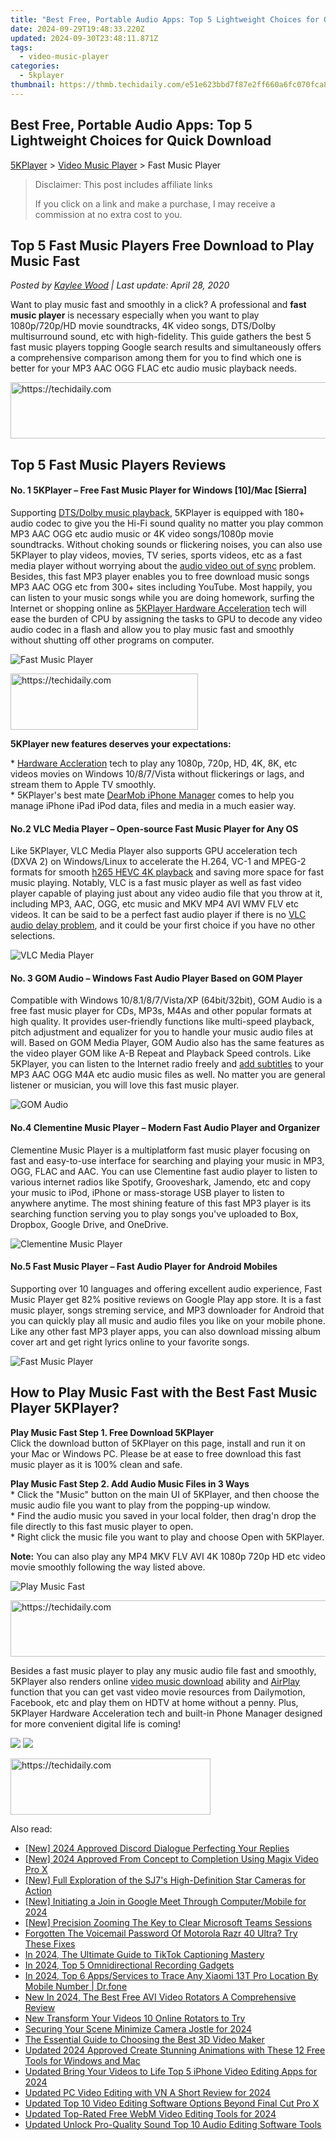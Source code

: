 ```yaml
---
title: "Best Free, Portable Audio Apps: Top 5 Lightweight Choices for Quick Download"
date: 2024-09-29T19:48:33.220Z
updated: 2024-09-30T23:48:11.871Z
tags:
  - video-music-player
categories:
  - 5kplayer
thumbnail: https://thmb.techidaily.com/e51e623bbd7f87e2ff660a6fc070fca8d466d4d3f6c324fafe071963e5716ae7.jpg
---
```


## Best Free, Portable Audio Apps: Top 5 Lightweight Choices for Quick Download

[5KPlayer](https://tools.techidaily.com/5kplayer/products/) \> [Video Music Player](https://tools.techidaily.com/5kplayer/video-music-player/) \> Fast Music Player

>  Disclaimer: This post includes affiliate links
>
>  If you click on a link and make a purchase, I may receive a commission at no extra cost to you.
>

## Top 5 Fast Music Players Free Download to Play Music Fast

 _Posted by [Kaylee Wood](https://www.quora.com/profile/Amanda-Hu-21) | Last update: April 28, 2020_

Want to play music fast and smoothly in a click? A professional and **fast music player** is necessary especially when you want to play 1080p/720p/HD movie soundtracks, 4K video songs, DTS/Dolby multisurround sound, etc with high-fidelity. This guide gathers the best 5 fast music players topping Google search results and simultaneously offers a comprehensive comparison among them for you to find which one is better for your MP3 AAC OGG FLAC etc audio music playback needs.

<!-- affiliate ads begin -->
<a href="https://appsumo.8odi.net/c/5597632/2043661/7443" target="_top" id="2043661">
  <img src="//a.impactradius-go.com/display-ad/7443-2043661" border="0" alt="https://techidaily.com" width="728" height="90"/>
</a>
<img height="0" width="0" src="https://appsumo.8odi.net/i/5597632/2043661/7443" style="position:absolute;visibility:hidden;" border="0" />
<!-- affiliate ads end -->

##  Top 5 Fast Music Players Reviews

#### **No. 1 5KPlayer – Free Fast Music Player for Windows \[10\]/Mac \[Sierra\]**

Supporting [DTS/Dolby music playback](https://tools.techidaily.com/5kplayer/video-music-player/), 5KPlayer is equipped with 180+ audio codec to give you the Hi-Fi sound quality no matter you play common MP3 AAC OGG etc audio music or 4K video songs/1080p movie soundtracks. Without choking sounds or flickering noises, you can also use 5KPlayer to play videos, movies, TV series, sports videos, etc as a fast media player without worrying about the [audio video out of sync](https://tools.techidaily.com/5kplayer/video-music-player/) problem. Besides, this fast MP3 player enables you to free download music songs MP3 AAC OGG etc from 300+ sites including YouTube. Most happily, you can listen to your music songs while you are doing homework, surfing the Internet or shopping online as [5KPlayer Hardware Acceleration](https://tools.techidaily.com/5kplayer/video-music-player/) tech will ease the burden of CPU by assigning the tasks to GPU to decode any video audio codec in a flash and allow you to play music fast and smoothly without shutting off other programs on computer. 

![Fast Music Player](https://www.5kplayer.com/video-music-player/img/fast-audio-player.jpg) 

<!-- affiliate ads begin -->
<a href="https://aligracehair.sjv.io/c/5597632/1918679/19272" target="_top" id="1918679">
  <img src="//a.impactradius-go.com/display-ad/19272-1918679" border="0" alt="https://techidaily.com" width="300" height="90"/>
</a>
<img height="0" width="0" src="https://aligracehair.sjv.io/i/5597632/1918679/19272" style="position:absolute;visibility:hidden;" border="0" />
<!-- affiliate ads end -->

**5KPlayer new features deserves your expectations:**

\* [Hardware Accleration](https://tools.techidaily.com/5kplayer/video-music-player/) tech to play any 1080p, 720p, HD, 4K, 8K, etc videos movies on Windows 10/8/7/Vista without flickerings or lags, and stream them to Apple TV smoothly.  
 \* 5KPlayer's best mate [DearMob iPhone Manager](https://tools.techidaily.com/5kplayer/iphone-manager/) comes to help you manage iPhone iPad iPod data, files and media in a much easier way.

#### **No.2 VLC Media Player – Open-source Fast Music Player for Any OS**

Like 5KPlayer, VLC Media Player also supports GPU acceleration tech (DXVA 2) on Windows/Linux to accelerate the H.264, VC-1 and MPEG-2 formats for smooth [h265 HEVC 4K playback](https://tools.techidaily.com/5kplayer/video-music-player/) and saving more space for fast music playing. Notably, VLC is a fast music player as well as fast video player capable of playing just about any video audio file that you throw at it, including MP3, AAC, OGG, etc music and MKV MP4 AVI WMV FLV etc videos. It can be said to be a perfect fast audio player if there is no [VLC audio delay problem](https://tools.techidaily.com/5kplayer/video-music-player/), and it could be your first choice if you have no other selections. 

![VLC Media Player](https://www.5kplayer.com/video-music-player/img/5kp-vlc-user-interface-zjy.jpg) 

#### **No. 3 GOM Audio – Windows Fast Audio Player Based on GOM Player**

Compatible with Windows 10/8.1/8/7/Vista/XP (64bit/32bit), GOM Audio is a free fast music player for CDs, MP3s, M4As and other popular formats at high quality. It provides user-friendly functions like multi-speed playback, pitch adjustment and equalizer for you to handle your music audio files at will. Based on GOM Media Player, GOM Audio also has the same features as the video player GOM like A-B Repeat and Playback Speed controls. Like 5KPlayer, you can listen to the Internet radio freely and [add subtitles](https://tools.techidaily.com/5kplayer/video-music-player/) to your MP3 AAC OGG M4A etc audio music files as well. No matter you are general listener or musician, you will love this fast music player.

![GOM Audio](https://www.5kplayer.com/video-music-player/img/gom-audio.jpg) 

#### **No.4 Clementine Music Player – Modern Fast Audio Player and Organizer**

Clementine Music Player is a multiplatform fast music player focusing on fast and easy-to-use interface for searching and playing your music in MP3, OGG, FLAC and AAC. You can use Clementine fast audio player to listen to various internet radios like Spotify, Grooveshark, Jamendo, etc and copy your music to iPod, iPhone or mass-storage USB player to listen to anywhere anytime. The most shining feature of this fast MP3 player is its searching function serving you to play songs you've uploaded to Box, Dropbox, Google Drive, and OneDrive. 

![Clementine Music Player](https://www.5kplayer.com/video-music-player/img/clementine.jpg) 

#### **No.5 Fast Music Player – Fast Audio Player for Android Mobiles**

Supporting over 10 languages and offering excellent audio experience, Fast Music Player get 82% positive reviews on Google Play app store. It is a fast music player, songs streming service, and MP3 downloader for Android that you can quickly play all music and audio files you like on your mobile phone. Like any other fast MP3 player apps, you can also download missing album cover art and get right lyrics online to your favorite songs.

![Fast Music Player](https://www.5kplayer.com/video-music-player/img/fast-music.jpg) 

## How to Play Music Fast with the Best Fast Music Player 5KPlayer?

**Play Music Fast Step 1\. Free Download 5KPlayer**  
 Click the download button of 5KPlayer on this page, install and run it on your Mac or Windows PC. Please be at ease to free download this fast music player as it is 100% clean and safe.

**Play Music Fast Step 2\. Add Audio Music Files in 3 Ways**  
 \* Click the "Music" button on the main UI of 5KPlayer, and then choose the music audio file you want to play from the popping-up window.  
 \* Find the audio music you saved in your local folder, then drag'n drop the file directly to this fast music player to open.  
 \* Right click the music file you want to play and choose Open with 5KPlayer.

**Note:** You can also play any MP4 MKV FLV AVI 4K 1080p 720p HD etc video movie smoothly following the way listed above.

![Play Music Fast](https://www.5kplayer.com/video-music-player/img/5kp-amr-player-02.jpg) 

<!-- affiliate ads begin -->
<a href="https://unicoeye.pxf.io/c/5597632/2134229/18498" target="_top" id="2134229">
  <img src="//a.impactradius-go.com/display-ad/18498-2134229" border="0" alt="https://techidaily.com" width="728" height="90"/>
</a>
<img height="0" width="0" src="https://unicoeye.pxf.io/i/5597632/2134229/18498" style="position:absolute;visibility:hidden;" border="0" />
<!-- affiliate ads end -->

Besides a fast music player to play any music audio file fast and smoothly, 5KPlayer also renders online [video music download](https://tools.techidaily.com/5kplayer/youtube-download/) ability and [AirPlay](https://tools.techidaily.com/5kplayer/airplay/) function that you can get vast video movie resources from Dailymotion, Facebook, etc and play them on HDTV at home without a penny. Plus, 5KPlayer Hardware Acceleration tech and built-in Phone Manager designed for more convenient digital life is coming!

[![](https://www.5kplayer.com/video-music-player/../button/freedownwhitewin.png)](https://tools.techidaily.com/5kplayer/products/) [![](https://www.5kplayer.com/video-music-player/../button/freedownbackmac.png)](https://tools.techidaily.com/5kplayer/products/)

<!-- affiliate ads begin -->
<a href="https://aligracehair.sjv.io/c/5597632/2135401/19272" target="_top" id="2135401">
  <img src="//a.impactradius-go.com/display-ad/19272-2135401" border="0" alt="https://techidaily.com" width="320" height="90"/>
</a>
<img height="0" width="0" src="https://aligracehair.sjv.io/i/5597632/2135401/19272" style="position:absolute;visibility:hidden;" border="0" />
<!-- affiliate ads end -->

<ins class="adsbygoogle"
     style="display:block"
     data-ad-format="autorelaxed"
     data-ad-client="ca-pub-7571918770474297"
     data-ad-slot="1223367746"></ins>

<ins class="adsbygoogle"
     style="display:block"
     data-ad-client="ca-pub-7571918770474297"
     data-ad-slot="8358498916"
     data-ad-format="auto"
     data-full-width-responsive="true"></ins>

<span class="atpl-alsoreadstyle">Also read:</span>
<div><ul>
<li><a href="https://discord-videos.techidaily.com/new-2024-approved-discord-dialogue-perfecting-your-replies/"><u>[New] 2024 Approved Discord Dialogue Perfecting Your Replies</u></a></li>
<li><a href="https://fox-helps.techidaily.com/new-2024-approved-from-concept-to-completion-using-magix-video-pro-x/"><u>[New] 2024 Approved From Concept to Completion Using Magix Video Pro X</u></a></li>
<li><a href="https://fox-info.techidaily.com/new-full-exploration-of-the-sj7s-high-definition-star-cameras-for-action/"><u>[New] Full Exploration of the SJ7's High-Definition Star Cameras for Action</u></a></li>
<li><a href="https://remote-screen-capture.techidaily.com/new-initiating-a-join-in-google-meet-through-computermobile-for-2024/"><u>[New] Initiating a Join in Google Meet Through Computer/Mobile for 2024</u></a></li>
<li><a href="https://extra-guidance.techidaily.com/new-precision-zooming-the-key-to-clear-microsoft-teams-sessions/"><u>[New] Precision Zooming The Key to Clear Microsoft Teams Sessions</u></a></li>
<li><a href="https://android-unlock.techidaily.com/forgotten-the-voicemail-password-of-motorola-razr-40-ultra-try-these-fixes-by-drfone-android/"><u>Forgotten The Voicemail Password Of Motorola Razr 40 Ultra? Try These Fixes</u></a></li>
<li><a href="https://tiktok-video-recordings.techidaily.com/in-2024-the-ultimate-guide-to-tiktok-captioning-mastery/"><u>In 2024, The Ultimate Guide to TikTok Captioning Mastery</u></a></li>
<li><a href="https://some-approaches.techidaily.com/in-2024-top-5-omnidirectional-recording-gadgets/"><u>In 2024, Top 5 Omnidirectional Recording Gadgets</u></a></li>
<li><a href="https://android-location-track.techidaily.com/in-2024-top-6-appsservices-to-trace-any-xiaomi-13t-pro-location-by-mobile-number-drfone-by-drfone-virtual-android/"><u>In 2024, Top 6 Apps/Services to Trace Any Xiaomi 13T Pro Location By Mobile Number | Dr.fone</u></a></li>
<li><a href="https://video-ai-editor.techidaily.com/new-in-2024-the-best-free-avi-video-rotators-a-comprehensive-review/"><u>New In 2024, The Best Free AVI Video Rotators A Comprehensive Review</u></a></li>
<li><a href="https://video-ai-editor.techidaily.com/new-transform-your-videos-10-online-rotators-to-try/"><u>New Transform Your Videos 10 Online Rotators to Try</u></a></li>
<li><a href="https://extra-approaches.techidaily.com/securing-your-scene-minimize-camera-jostle-for-2024/"><u>Securing Your Scene Minimize Camera Jostle for 2024</u></a></li>
<li><a href="https://video-ai-editor.techidaily.com/the-essential-guide-to-choosing-the-best-3d-video-maker/"><u>The Essential Guide to Choosing the Best 3D Video Maker</u></a></li>
<li><a href="https://video-ai-editor.techidaily.com/updated-2024-approved-create-stunning-animations-with-these-12-free-tools-for-windows-and-mac/"><u>Updated 2024 Approved Create Stunning Animations with These 12 Free Tools for Windows and Mac</u></a></li>
<li><a href="https://video-ai-editor.techidaily.com/updated-bring-your-videos-to-life-top-5-iphone-video-editing-apps-for-2024/"><u>Updated Bring Your Videos to Life Top 5 iPhone Video Editing Apps for 2024</u></a></li>
<li><a href="https://video-ai-editor.techidaily.com/updated-pc-video-editing-with-vn-a-short-review-for-2024/"><u>Updated PC Video Editing with VN A Short Review for 2024</u></a></li>
<li><a href="https://video-ai-editor.techidaily.com/updated-top-10-video-editing-software-options-beyond-final-cut-pro-x/"><u>Updated Top 10 Video Editing Software Options Beyond Final Cut Pro X</u></a></li>
<li><a href="https://video-ai-editor.techidaily.com/updated-top-rated-free-webm-video-editing-tools-for-2024/"><u>Updated Top-Rated Free WebM Video Editing Tools for 2024</u></a></li>
<li><a href="https://video-ai-editor.techidaily.com/updated-unlock-pro-quality-sound-top-10-audio-editing-software-tools/"><u>Updated Unlock Pro-Quality Sound Top 10 Audio Editing Software Tools</u></a></li>
</ul></div>

